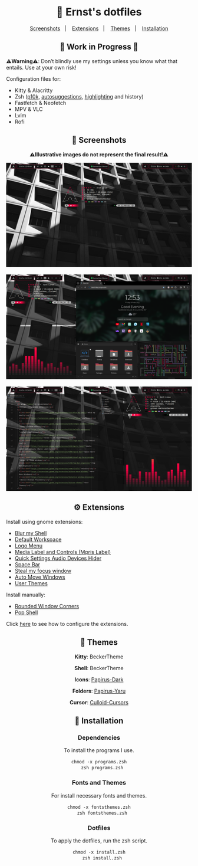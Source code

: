 <div align="center">
  <h1>🛑 Ernst's dotfiles</h1>
</div>

<div align="center">
  <a href="#-screenshots">Screenshots</a>&nbsp;&nbsp;&nbsp;|&nbsp;&nbsp;&nbsp;
  <a href="#-extensions">Extensions</a>&nbsp;&nbsp;&nbsp;|&nbsp;&nbsp;&nbsp;
  <a href="#-themes">Themes</a>&nbsp;&nbsp;&nbsp;|&nbsp;&nbsp;&nbsp;
  <a href="#-installation">Installation</a>
</div>

<div align="center">
  <h2>🚧  Work in Progress  🚧</h2>
</div>

<div align="left">
  <p><b>⚠️Warning⚠️</b>: Don’t blindly use my settings unless you know what that entails. Use at your own risk!</p>
  <p>Configuration files for:</p>
    <ul>
      <li>Kitty & Alacritty
      <li>Zsh (<a href="https://github.com/romkatv/powerlevel10k">p10k</a>, <a href="https://github.com/zsh-users/zsh-autosuggestions">autosuggestions</a>, <a href="https://github.com/zsh-users/zsh-syntax-highlighting">highlighting</a> and history)
      <li>Fastfetch & Neofetch
      <li>MPV & VLC
      <li>Lvim
      <li>Rofi
    </ul>
</div>

<div align="center">
  <h2>📸 Screenshots</h2>
  <p><b>⚠️Illustrative images do not represent the final result!⚠️</b></p>
  <div>
    <img src="Infos/Screenshots/1.png">
    <br><br>
    <img src="Infos/Screenshots/2.png">
    <br><br>
    <img src="Infos/Screenshots/3.png">
  </div>
</div>

<div>
  <h2 align="center">⚙ Extensions</h2>
  <p>Install using gnome extensions:</p>
  <ul>
    <li><a href="https://extensions.gnome.org/extension/3193/blur-my-shell/">Blur my Shell</a></li>
    <li><a href="https://extensions.gnome.org/extension/4783/default-workspace/">Default Workspace</a></li>
    <li><a href="https://extensions.gnome.org/extension/4451/logo-menu/">Logo Menu</a></li>
    <li><a href="https://extensions.gnome.org/extension/4928/mpris-label/">Media Label and Controls (Mpris Label)</a></li>
    <li><a href="https://extensions.gnome.org/extension/5964/quick-settings-audio-devices-hider/">Quick Settings Audio Devices Hider</a></li>
    <li><a href="https://extensions.gnome.org/extension/5090/space-bar/">Space Bar</a></li>
    <li><a href="https://extensions.gnome.org/extension/6385/steal-my-focus-window/">Steal my focus window</a></li>
    <li><a href="https://extensions.gnome.org/extension/16/auto-move-windows/">Auto Move Windows</a></li>
    <li><a href="https://extensions.gnome.org/extension/19/user-themes/">User Themes</a></li>
  </ul>
  <p>Install manually:</p>
  <ul>
    <li><a href="https://github.com/yilozt/rounded-window-corners">Rounded Window Corners</a></li>
    <li><a href="https://github.com/pop-os/shell">Pop Shell</a></li>
  </ul>
  <p>Click <a href="Infos/extensions.md">here</a> to see how to configure the extensions.</p>
</div>

<div align="center">
  <h2>🎨 Themes</h2>
  <p><b>Kitty</b>: BeckerTheme</p>
  <p><b>Shell</b>: BeckerTheme</p>
  <p><b>Icons</b>: <a href="https://store.kde.org/p/1166289/">Papirus-Dark</a></p>
  <p><b>Folders</b>: <a href="https://github.com/PapirusDevelopmentTeam/papirus-folders">Papirus-Yaru</a></p>
  <p><b>Cursor</b>: <a href="https://www.gnome-look.org/p/1831077">Culloid-Cursors</a></p>
</div>

<div align="center">
  <h2 align="center">💾 Installation</h2>

  <h3>Dependencies</h3>
  <p>To install the programs I use.</p>
  <pre><code>chmod -x programs.zsh</code>
  <code>zsh programs.zsh</code></pre>

  <h3>Fonts and Themes</h3>
  <p>For install necessary fonts and themes.</p>
  <pre><code>chmod -x fontsthemes.zsh</code>
  <code>zsh fontsthemes.zsh</code></pre>

  <h3>Dotfiles</h3>
  <p>To apply the dotfiles, run the zsh script.</p>
  <pre><code>chmod -x install.zsh</code>
  <code>zsh install.zsh</code></pre>
</div>
